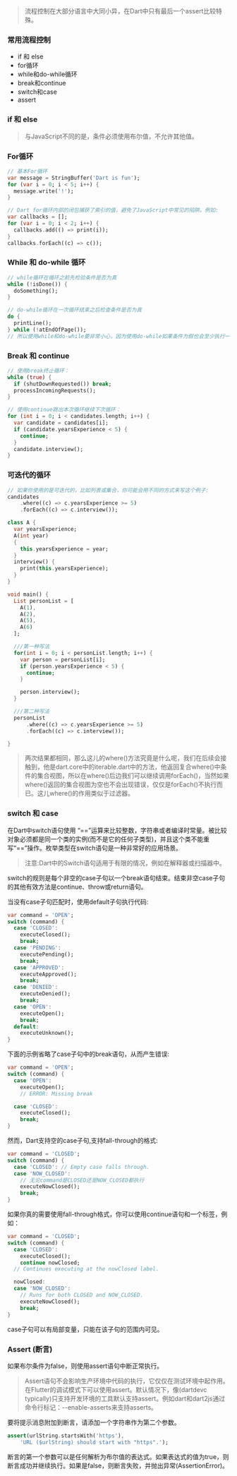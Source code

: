 > 流程控制在大部分语言中大同小异，在Dart中只有最后一个assert比较特殊。
### 常用流程控制
- if 和 else
- for循环
- while和do-while循环
- break和continue
- switch和case
- assert

### if 和 else
> 与JavaScript不同的是，条件必须使用布尔值，不允许其他值。

### For循环
```Dart
// 基本For循环
var message = StringBuffer('Dart is fun');
for (var i = 0; i < 5; i++) {
  message.write('!');
}

// Dart for循环内部的闭包捕获了索引的值，避免了JavaScript中常见的陷阱。例如:
var callbacks = [];
for (var i = 0; i < 2; i++) {
  callbacks.add(() => print(i));
}
callbacks.forEach((c) => c());

```

### While 和 do-while 循环
```Dart
// while循环在循环之前先检验条件是否为真
while (!isDone()) {
  doSomething();
}

// do-while循环在一次循环结束之后检查条件是否为真
do {
  printLine();
} while (!atEndOfPage());
// 所以使用while和do-while要非常小心，因为使用do-while如果条件为假也会至少执行一次循环体中的语句。
```

### Break 和 continue

```Dart
// 使用break终止循环：
while (true) {
  if (shutDownRequested()) break;
  processIncomingRequests();
}

// 使用continue跳出本次循环继续下次循环：
for (int i = 0; i < candidates.length; i++) {
  var candidate = candidates[i];
  if (candidate.yearsExperience < 5) {
    continue;
  }
  candidate.interview();
}

```

### 可迭代的循环
```Dart
// 如果你使用的是可迭代的，比如列表或集合，你可能会用不同的方式来写这个例子:
candidates
    .where((c) => c.yearsExperience >= 5)
    .forEach((c) => c.interview());

class A {
  var yearsExperience;
  A(int year)
  {
    this.yearsExperience = year;
  }
  interview() {
    print(this.yearsExperience);
  }
}

void main() {
  List personList = [
    A(1),
    A(2),
    A(5),
    A(6)
  ];

  ///第一种写法
  for(int i = 0; i < personList.length; i++) {
    var person = personList[i];
    if (person.yearsExperience < 5) {
      continue;
    }

    person.interview();
  }

  ///第二种写法
  personList
      .where((c) => c.yearsExperience >= 5)
      .forEach((c) => c.interview());

}
```
>两次结果都相同，那么这儿的where()方法究竟是什么呢，我们在后续会接触到，他是dart.core中的iterable.dart中的方法，他返回复合where()中条件的集合视图，所以在where()后边我们可以继续调用forEach()，当然如果where()返回的集合视图为空也不会出现错误，仅仅是forEach()不执行而已。这儿where()的作用类似于过滤器。

### switch 和 case
在Dart中switch语句使用 “==”运算来比较整数，字符串或者编译时常量。被比较对象必须都是同一个类的实例(而不是它的任何子类型)，并且这个类不能重写“==”操作。枚举类型在switch语句是一种非常好的应用场景。

>注意:Dart中的Switch语句适用于有限的情况，例如在解释器或扫描器中。

switch的规则是每个非空的case子句以一个break语句结束。结束非空case子句的其他有效方法是continue、throw或return语句。

当没有case子句匹配时，使用default子句执行代码:
```Dart
var command = 'OPEN';
switch (command) {
  case 'CLOSED':
    executeClosed();
    break;
  case 'PENDING':
    executePending();
    break;
  case 'APPROVED':
    executeApproved();
    break;
  case 'DENIED':
    executeDenied();
    break;
  case 'OPEN':
    executeOpen();
    break;
  default:
    executeUnknown();
}
```
下面的示例省略了case子句中的break语句，从而产生错误:
```Dart
var command = 'OPEN';
switch (command) {
  case 'OPEN':
    executeOpen();
    // ERROR: Missing break

  case 'CLOSED':
    executeClosed();
    break;
}
```
然而，Dart支持空的case子句,支持fall-through的格式:
```Dart
var command = 'CLOSED';
switch (command) {
  case 'CLOSED': // Empty case falls through.
  case 'NOW_CLOSED':
    // 无论command是CLOSED还是NOW_CLOSED都执行
    executeNowClosed();
    break;
}
```
如果你真的需要使用fall-through格式，你可以使用continue语句和一个标签，例如：
```Dart
var command = 'CLOSED';
switch (command) {
  case 'CLOSED':
    executeClosed();
    continue nowClosed;
  // Continues executing at the nowClosed label.

  nowClosed:
  case 'NOW_CLOSED':
    // Runs for both CLOSED and NOW_CLOSED.
    executeNowClosed();
    break;
}
```
case子句可以有局部变量，只能在该子句的范围内可见。

### Assert (断言)
如果布尔条件为false，则使用assert语句中断正常执行。
> Assert语句不会影响生产环境中代码的执行，它仅仅在测试环境中起作用。在Flutter的调试模式下可以使用assert。默认情况下，像(dartdevc typically)只支持开发环境的工具默认支持assert。例如dart和dart2js通过命令行标记：--enable-asserts来支持asserts。

要将提示消息附加到断言，请添加一个字符串作为第二个参数。
```Dart
assert(urlString.startsWith('https'),
    'URL ($urlString) should start with "https".');
```
断言的第一个参数可以是任何解析为布尔值的表达式。如果表达式的值为true，则断言成功并继续执行。如果是false，则断言失败，并抛出异常(AssertionError)。
